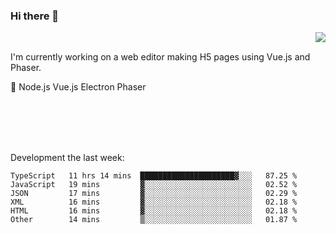 ### Hi there 👋

<img align="right" src="https://github-readme-stats.vercel.app/api?username=jasonpanggo"/>

<br>
<p align="left">
I'm currently working on a web editor making H5 pages using Vue.js and Phaser.
</p>
<p align="left">
📖 Node.js Vue.js Electron Phaser
</p>
<br>
<br>
<br>
<br>

Development the last week:
<!--START_SECTION:waka-->

```text
TypeScript   11 hrs 14 mins  █████████████████████▓░░░   87.25 %
JavaScript   19 mins         ▓░░░░░░░░░░░░░░░░░░░░░░░░   02.52 %
JSON         17 mins         ▓░░░░░░░░░░░░░░░░░░░░░░░░   02.29 %
XML          16 mins         ▓░░░░░░░░░░░░░░░░░░░░░░░░   02.18 %
HTML         16 mins         ▓░░░░░░░░░░░░░░░░░░░░░░░░   02.18 %
Other        14 mins         ▒░░░░░░░░░░░░░░░░░░░░░░░░   01.87 %
```

<!--END_SECTION:waka-->

<!--
**JASONPANGGO/jasonpanggo** is a ✨ _special_ ✨ repository because its `README.md` (this file) appears on your GitHub profile.

Here are some ideas to get you started:

- 🔭 I’m currently working on ...
- 🌱 I’m currently learning ...
- 👯 I’m looking to collaborate on ...
- 🤔 I’m looking for help with ...
- 💬 Ask me about ...
- 📫 How to reach me: ...
- 😄 Pronouns: ...
- ⚡ Fun fact: ...
-->

